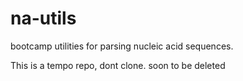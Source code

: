 # na-utils
bootcamp utilities for parsing nucleic acid sequences.

This is a tempo repo, dont clone. soon to be deleted
